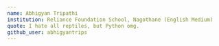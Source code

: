 ```yaml
---
name: Abhigyan Tripathi
institution: Reliance Foundation School, Nagothane (English Medium)
quote: I hate all reptiles, but Python omg.
github_user: abhigyantrips
---
```

